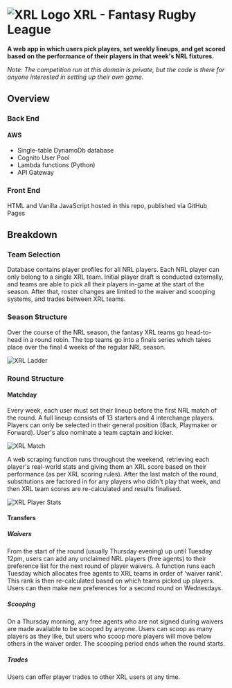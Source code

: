 # ![XRL Logo](https://res.cloudinary.com/dkj7bctqg/image/upload/c_scale,w_55/v1618314592/Projects/XRL/xrl-logo_tzx4xk.png) XRL - Fantasy Rugby League
 
 **A web app in which users pick players, set weekly lineups, and get scored based on the performance of their players in that week's NRL fixtures.**  

*Note: The competition run at this domain is private, but the code is there for anyone interested in setting up their own game.*

## Overview
### Back End
#### AWS
* Single-table DynamoDb database
* Cognito User Pool
* Lambda functions (Python)
* API Gateway

### Front End
HTML and Vanilla JavaScript hosted in this repo, published via GitHub Pages

## Breakdown
### Team Selection
Database contains player profiles for all NRL players. Each NRL player can only belong to a single XRL team. Initial player draft is conducted externally, and teams are able to pick all their players in-game at the start of the season. After that, roster changes are limited to the waiver and scooping systems, and trades between XRL teams.
### Season Structure
Over the course of the NRL season, the fantasy XRL teams go head-to-head in a round robin. The top teams go into a finals series which takes place over the final 4 weeks of the regular NRL season.

![XRL Ladder](https://res.cloudinary.com/dkj7bctqg/image/upload/c_scale,w_824/v1618314905/Projects/XRL/xrl-league-table_utc2if.gif)


### Round Structure
#### Matchday
Every week, each user must set their lineup before the first NRL match of the round. A full lineup consists of 13 starters and 4 interchange players. Players can only be selected in their general position (Back, Playmaker or Forward). User's also nominate a team captain and kicker.

![XRL Match](https://res.cloudinary.com/dkj7bctqg/image/upload/c_scale,w_824/v1618314907/Projects/XRL/xrl-match-centre_ej3ogh.gif)


A web scraping function runs throughout the weekend, retrieving each player's real-world stats and giving them an XRL score based on their performance (as per XRL scoring rules). After the last match of the round, substitutions are factored in for any players who didn't play that week, and then XRL team scores are re-calculated and results finalised.

![XRL Player Stats](https://res.cloudinary.com/dkj7bctqg/image/upload/c_scale,w_824/v1618314910/Projects/XRL/xrl-stats_ctgtib.gif)


#### Transfers
##### Waivers
From the start of the round (usually Thursday evening) up until Tuesday 12pm, users can add any unclaimed NRL players (free agents) to their preference list for the next round of player waivers. A function runs each Tuesday which allocates free agents to XRL teams in order of 'waiver rank'. This rank is then re-calculated based on which teams picked up players. Users can then make new preferences for a second round on Wednesdays.
##### Scooping
On a Thursday morning, any free agents who are not signed during waivers are made available to be scooped by anyone. Users can scoop as many players as they like, but users who scoop more players will move below others in the waiver order. The scooping period ends when the round starts.
##### Trades
Users can offer player trades to other XRL users at any time.
